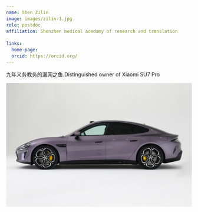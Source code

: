 ```yaml
---
name: Shen Zilin
image: images/zilin-1.jpg
role: postdoc
affiliation: Shenzhen medical acedamy of research and translation 

links:
  home-page: 
  orcid: https://orcid.org/
---
```


九年义务教务的漏网之鱼.Distinguished owner of Xiaomi SU7 Pro 

![xiaomi](../images/xiaomi.jpg)
